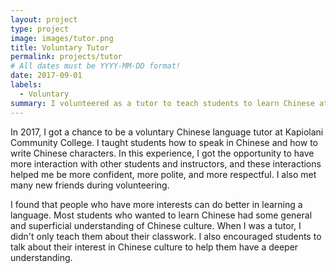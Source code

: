 ```yaml
---
layout: project
type: project
image: images/tutor.png
title: Voluntary Tutor
permalink: projects/tutor
# All dates must be YYYY-MM-DD format!
date: 2017-09-01
labels:
  - Voluntary
summary: I volunteered as a tutor to teach students to learn Chinese at Kapiolani Community College.
---
```


In 2017, I got a chance to be a voluntary Chinese language tutor at Kapiolani Community College. I taught students how to speak in Chinese and how to write Chinese characters. In this experience, I got the opportunity to have more interaction with other students and instructors, and these interactions helped me be more confident, more polite, and more respectful. I also met many new friends during volunteering.

I found that people who have more interests can do better in learning a language. Most students who wanted to learn Chinese had some general and superficial understanding of Chinese culture. When I was a tutor, I didn't only teach them about their classwork. I also encouraged students to talk about their interest in Chinese culture to help them have a deeper understanding.
